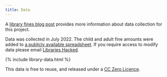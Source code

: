 ```yaml
---
title: Data
---
```


A [library fines blog post](https://blog.librarydata.uk/library-fines/) provides more information about data collection for this project.

Data was collected in July 2022. The child and adult fine amounts were added to [a publicly available spreadsheet](https://airtable.com/shr0BL0isrtlaXCnz). If you require access to modify data please email [Libraries Hacked](mailto:info@librarieshacked.org).

{% include library-data.html %}

This data is free to reuse, and released under a [CC Zero Licence](https://creativecommons.org/share-your-work/public-domain/cc0/).
